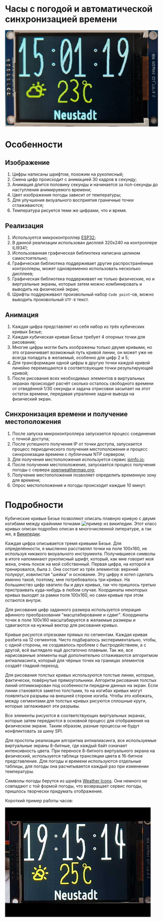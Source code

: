 Часы с погодой и автоматической синхронизацией времени
======================================================

![Часы с погодой](./display-320x240.jpg "Часы с погодой")


# Особенности

## Изображение
  1. Цифры написаны шрифтом, похожим на рукописный;
  2. Cмена цифр происходит с анимацией 30 кадров в секунду;
  3. Анимация длится половину секунды и начинается за пол-секунды до 
     наступления анимируемого времени;
  4. Цвет изображения погоды зависит от температуры;
  5. Для улучшения визуального восприятия граничные точки сглаживаются;
  6. Температура рисуется теми же цифрами, что и время.
  
## Реализация
  1. Используется микроконтроллер [ESP32](https://esphome.io/devices/nodemcu_esp32.html);
  2. В данной реализации использован дисплей 320x240 на контроллере ILI9341;
  3. Использованная графическая библиотека написана целиком самостоятельно;
  4. Графическая библиотека поддерживает другие распространённые контроллеры,
     может одновременно использовать несколько дисплеев;
  5. Графическая библиотека поддерживает не только физические, но и виртуальные
     экраны, которые затем можно комбинировать и выводить на физический экран;
  6. Шрифты поддерживают произвольный набор `Code point`-ов, можно выводить 
     произвольный `UTF-8` текст.
     
## Анимация
  1. Каждая цифра представляет из себя набор из трёх кубических кривых Безье;
  2. Каждая кубическая кривая Безье требует 4 опорных точки для рисования;
  3. Многие цифры могли быть изображены только двумя кривыми, но это 
     ограничивает возможный путь кривой линии, он может уже не всегда попадать
     в желаемый, особенно для цифр 2 и 5;
  4. Для трансформации одной цифры в другую точки каждой кривой линейно 
     перемещаются в соответсвующие точки результирующей кривой;
  5. После рисования всех необходимых элементов в виртуальных экранах происходит 
     расчёт сколько осталось свободного времени от отведённой 1/30 секунды и 
     задача отрисовки засыпает на этот остаток времени, передавая упраление 
     задаче вывода на физический экран.

## Синхронизация времени и получение местоположения
  1. После запуска микроконтроллера запускается процесс соединения с точной доступа;
  2. После успешного получения IP от точки доступа, запускается процесс 
     периодического получения местоположения и процесс синхронизации времени с 
     публичным NTP сервером;
  3. Для получения местоположения используется сервис [ipinfo.io](https://ipinfo.io);
  4. После получения местоположения, запускается процесс получения погоды с сервера
     [openweathermap.org](https://openweathermap.org/);
  5. Получение местоположения позволяет определить временную зону для времени;
  6. Опрос местоположения и погоды происходит каждые 10 минут.
   
# Подробности

Кубические кривые Безье позволяют описать плавную кривую с двумя изгибами между
крайними точками ![пример из википедии](./360px-Bézier_3_big.svg.png "пример кривой").
Этот класс кривых описан подробно описан в многочисленной литературе, а так же, в
[Википедии](https://ru.wikipedia.org/wiki/%D0%9A%D1%80%D0%B8%D0%B2%D0%B0%D1%8F_%D0%91%D0%B5%D0%B7%D1%8C%D0%B5).

Каждая цифра описывается тремя кривыми Безье. Для определённости, я мысленно расставлял 
точки на поле 100х160, не используя никакого визуального инструмента. Получившиеся
символы в итоге напоминают рукописный шрифт, который, как мне говорит моя жена, очень
похож на мой собственный. Первая цифра, на которой я тренировался, была `2`. Она состоит
из трёх элементов: верхний полукруг, извилистая "шейка" и основание. Эту цифру я хотел 
сделать именно такой, поэтому, мне потребовалось три кривых. На большинство цифр
хватило бы и двух кривых, так что пришлось третью пристраивать куда-нибудь в любом случае.
Координаты некоторых кривых выходят за рамки поля 100х160, но сами кривые при этом 
остаются внутри.

Для рисования цифр заданного размера используется операция афинного преобразования
"масштабирование и сдвиг". Координаты точек в поле 100х160 масштабируется в желаемые
размеры и сдвигаются на нужный вектор для рисования кривых. 

Кривые рисуются отрезками прямых по сегментам. Каждая кривая разбита на 12 сегментов.
Чисто подбиралось экспериментально, чтобы, с одной стороны, не создавалось проблем с
быстродействием, а с другой, всё выглядело ещё достаточно плавным. Так же, все 
нарисованные элементы ещё дополнительно сглаживаются алгоритмом антиалиасинга, который
для чёрных точек на границах элементов создаёт гладкий переход. 

Для рисования толстых кривых используются толстые линии, которые, фактически, 
повёрнутые прямоугольники. Алгоритм рисования толстых линий оптимизирован под
особенности передачи данных на экран. Если линии становятся заметно толстыми, то на изгибах
кривых могут появляться разрывы на внешней стороне изгиба. Чтобы это избежать, между
сегментами для толстых кривых рисуются сплошные круги, которые заглаживают эти разрывы.

Все элементы рисуются в соответствующих виртуальных экранах, которые затем передаются
в основной процесс для отображения на физическом экране. Таким образом, разные процессы
не будут конфликтовать за шину SPI. 

Для простоты реализации алгоритма антиалиасинга, все используемые виртуальные экраны
8-битные, где каждый байт означает интенсивность цвета. При переносе 8-битного
виртуального экрана на физический, используется таблица трансляции цвета в 16-битное
представление. Для погоды и времени используются отдельные таблицы, для погоды она
расчитывается каждый раз при изменении температуры. 

Символы погоды берутся из шрифта [Weather Icons](https://erikflowers.github.io/weather-icons/).
Они немного не совпадают с той формой погоды, что возвращает сервис погоды, пришлось
творчески придумать отображение.

Короткий пример работы часов:

[![Watch example](./hqdefault.jpg)](https://www.youtube.com/watch?v=7H-2-X1M7PA)
